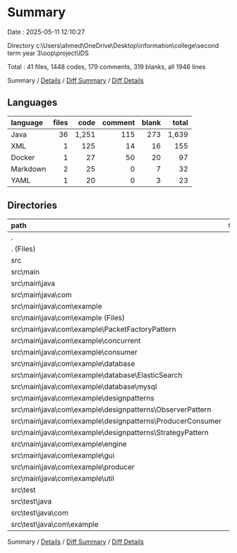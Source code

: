 # Summary

Date : 2025-05-11 12:10:27

Directory c:\\Users\\ahmed\\OneDrive\\Desktop\\information\\college\\second term year 3\\oop\\project\\IDS

Total : 41 files,  1448 codes, 179 comments, 319 blanks, all 1946 lines

Summary / [Details](details.md) / [Diff Summary](diff.md) / [Diff Details](diff-details.md)

## Languages
| language | files | code | comment | blank | total |
| :--- | ---: | ---: | ---: | ---: | ---: |
| Java | 36 | 1,251 | 115 | 273 | 1,639 |
| XML | 1 | 125 | 14 | 16 | 155 |
| Docker | 1 | 27 | 50 | 20 | 97 |
| Markdown | 2 | 25 | 0 | 7 | 32 |
| YAML | 1 | 20 | 0 | 3 | 23 |

## Directories
| path | files | code | comment | blank | total |
| :--- | ---: | ---: | ---: | ---: | ---: |
| . | 41 | 1,448 | 179 | 319 | 1,946 |
| . (Files) | 5 | 197 | 64 | 46 | 307 |
| src | 36 | 1,251 | 115 | 273 | 1,639 |
| src\\main | 35 | 1,240 | 109 | 269 | 1,618 |
| src\\main\\java | 35 | 1,240 | 109 | 269 | 1,618 |
| src\\main\\java\\com | 35 | 1,240 | 109 | 269 | 1,618 |
| src\\main\\java\\com\\example | 35 | 1,240 | 109 | 269 | 1,618 |
| src\\main\\java\\com\\example (Files) | 2 | 32 | 33 | 14 | 79 |
| src\\main\\java\\com\\example\\PacketFactoryPattern | 4 | 82 | 12 | 22 | 116 |
| src\\main\\java\\com\\example\\concurrent | 3 | 94 | 7 | 27 | 128 |
| src\\main\\java\\com\\example\\consumer | 1 | 22 | 1 | 3 | 26 |
| src\\main\\java\\com\\example\\database | 11 | 563 | 8 | 117 | 688 |
| src\\main\\java\\com\\example\\database\\ElasticSearch | 8 | 382 | 5 | 71 | 458 |
| src\\main\\java\\com\\example\\database\\mysql | 3 | 181 | 3 | 46 | 230 |
| src\\main\\java\\com\\example\\designpatterns | 5 | 49 | 0 | 16 | 65 |
| src\\main\\java\\com\\example\\designpatterns\\ObserverPattern | 2 | 10 | 0 | 3 | 13 |
| src\\main\\java\\com\\example\\designpatterns\\ProducerConsumer | 1 | 27 | 0 | 9 | 36 |
| src\\main\\java\\com\\example\\designpatterns\\StrategyPattern | 2 | 12 | 0 | 4 | 16 |
| src\\main\\java\\com\\example\\engine | 1 | 48 | 7 | 10 | 65 |
| src\\main\\java\\com\\example\\gui | 2 | 114 | 18 | 26 | 158 |
| src\\main\\java\\com\\example\\producer | 2 | 58 | 2 | 12 | 72 |
| src\\main\\java\\com\\example\\util | 4 | 178 | 21 | 22 | 221 |
| src\\test | 1 | 11 | 6 | 4 | 21 |
| src\\test\\java | 1 | 11 | 6 | 4 | 21 |
| src\\test\\java\\com | 1 | 11 | 6 | 4 | 21 |
| src\\test\\java\\com\\example | 1 | 11 | 6 | 4 | 21 |

Summary / [Details](details.md) / [Diff Summary](diff.md) / [Diff Details](diff-details.md)